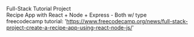 Full-Stack Tutorial Project<br />
Recipe App with React + Node + Express - Both w/ type<br />
freecodecamp tutorial: 'https://www.freecodecamp.org/news/full-stack-project-create-a-recipe-app-using-react-node-js/'
